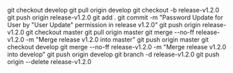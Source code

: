 git checkout develop
git pull origin develop
git checkout -b release-v1.2.0
git push origin release-v1.2.0
git add .
git commit -m "Password Update for User by "User Update" permission in release v1.2.0"
git push origin release-v1.2.0
git checkout master
git pull origin master
git merge --no-ff release-v1.2.0 -m "Merge release v1.2.0 into master"
git push origin master
git checkout develop
git merge --no-ff release-v1.2.0 -m "Merge release v1.2.0 into develop"
git push origin develop
git branch -d release-v1.2.0
git push origin --delete release-v1.2.0

